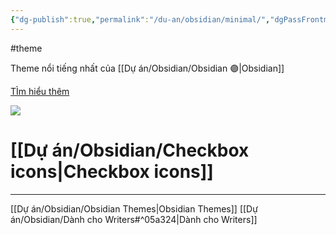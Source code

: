 ```yaml
---
{"dg-publish":true,"permalink":"/du-an/obsidian/minimal/","dgPassFrontmatter":true}
---
```


#theme

Theme nổi tiếng nhất của [[Dự án/Obsidian/Obsidian 🟣\|Obsidian]]

[TÌm hiểu thêm](https://minimal.guide/Home)

![](https://i.imgur.com/s8EQuJb.png)



# [[Dự án/Obsidian/Checkbox icons\|Checkbox icons]]

---
[[Dự án/Obsidian/Obsidian Themes\|Obsidian Themes]]
[[Dự án/Obsidian/Dành cho Writers#^05a324\|Dành cho Writers]]